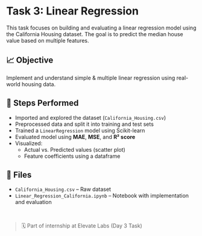 # Task 3: Linear Regression

This task focuses on building and evaluating a linear regression model using the California Housing dataset. The goal is to predict the median house value based on multiple features.

## 📈 Objective  
Implement and understand simple & multiple linear regression using real-world housing data.

## 🔧 Steps Performed  
- Imported and explored the dataset (`California_Housing.csv`)  
- Preprocessed data and split it into training and test sets  
- Trained a `LinearRegression` model using Scikit-learn  
- Evaluated model using **MAE**, **MSE**, and **R² score**  
- Visualized:  
  - Actual vs. Predicted values (scatter plot)  
  - Feature coefficients using a dataframe

## 📁 Files  
- `California_Housing.csv` – Raw dataset  
- `Linear_Regression_California.ipynb` – Notebook with implementation and evaluation

<br>

> 🗓️ Part of internship at Elevate Labs (Day 3 Task)
